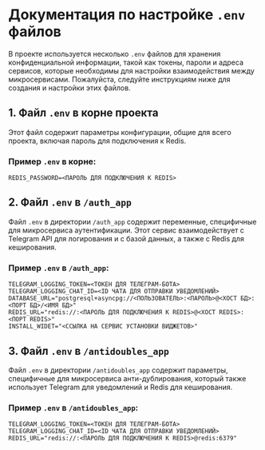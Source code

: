 

# Документация по настройке `.env` файлов

В проекте используется несколько `.env` файлов для хранения конфиденциальной информации, такой как токены, пароли и адреса сервисов, которые необходимы для настройки взаимодействия между микросервисами. Пожалуйста, следуйте инструкциям ниже для создания и настройки этих файлов.

## 1. **Файл `.env` в корне проекта**

Этот файл содержит параметры конфигурации, общие для всего проекта, включая пароль для подключения к Redis.

### Пример `.env` в корне:

```env
REDIS_PASSWORD=<ПАРОЛЬ ДЛЯ ПОДКЛЮЧЕНИЯ К REDIS>
```

## 2. **Файл `.env` в `/auth_app`**

Файл `.env` в директории `/auth_app` содержит переменные, специфичные для микросервиса аутентификации. Этот сервис взаимодействует с Telegram API для логирования и с базой данных, а также с Redis для кеширования.

### Пример `.env` в `/auth_app`:

```env
TELEGRAM_LOGGING_TOKEN=<ТОКЕН ДЛЯ ТЕЛЕГРАМ-БОТА>
TELEGRAM_LOGGING_CHAT_ID=<ID ЧАТА ДЛЯ ОТПРАВКИ УВЕДОМЛЕНИЙ>
DATABASE_URL="postgresql+asyncpg://<ПОЛЬЗОВАТЕЛЬ>:<ПАРОЛЬ>@<ХОСТ БД>:<ПОРТ БД>/<ИМЯ БД>"
REDIS_URL="redis://:<ПАРОЛЬ ДЛЯ ПОДКЛЮЧЕНИЯ К REDIS>@<ХОСТ REDIS>:<ПОРТ REDIS>"
INSTALL_WIDET="<ССЫЛКА НА СЕРВИС УСТАНОВКИ ВИДЖЕТОВ>"
```

## 3. **Файл `.env` в `/antidoubles_app`**

Файл `.env` в директории `/antidoubles_app` содержит параметры, специфичные для микросервиса анти-дублирования, который также использует Telegram для уведомлений и Redis для кеширования.

### Пример `.env` в `/antidoubles_app`:

```env
TELEGRAM_LOGGING_TOKEN=<ТОКЕН ДЛЯ ТЕЛЕГРАМ-БОТА>
TELEGRAM_LOGGING_CHAT_ID=<ID ЧАТА ДЛЯ ОТПРАВКИ УВЕДОМЛЕНИЙ>
REDIS_URL="redis://:<ПАРОЛЬ ДЛЯ ПОДКЛЮЧЕНИЯ К REDIS>@redis:6379"
```
